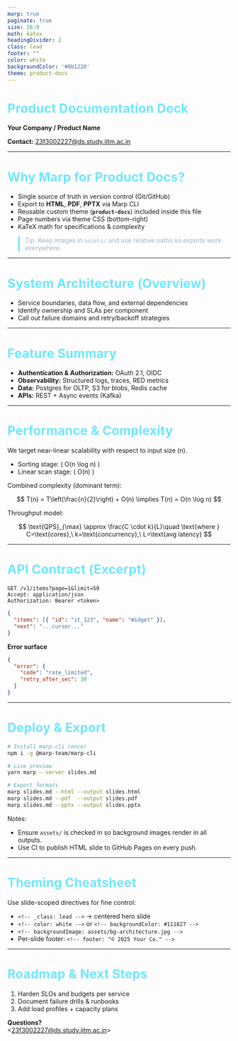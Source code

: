 ```yaml
---
marp: true
paginate: true
size: 16:9
math: katex
headingDivider: 2
class: lead
footer: ""
color: white
backgroundColor: '#0b1220'
theme: product-docs
---
```


<style>
/* @theme product-docs */
@import "default";

:root {
  --bg: #0b1220;
  --bg2: #0f172a;
  --fg: #e6edf3;
  --accent: #6ee7ff;
  --muted: #9fb3c8;
}

section {
  font-family: Inter, system-ui, -apple-system, "Segoe UI", Roboto, "Helvetica Neue", Arial,
    "Noto Sans", "Liberation Sans", sans-serif;
  color: var(--fg);
  background: linear-gradient(180deg, var(--bg) 0%, var(--bg2) 100%);
}

h1, h2, h3 {
  color: var(--accent);
  letter-spacing: .3px;
}

/* Page numbers shown bottom-right */
section::after {
  content: attr(data-marpit-pagination) " / " attr(data-marpit-pagination-total);
  position: absolute;
  right: 24px;
  bottom: 18px;
  font-size: 0.8rem;
  color: var(--muted);
}

/* Helpful layout helpers */
section.lead {
  display: grid;
  place-items: center;
  text-align: center;
}

section.tight * {
  line-height: 1.2;
}

blockquote {
  border-left: 4px solid var(--accent);
  padding-left: 12px;
  color: var(--muted);
}

code, pre code {
  background: rgba(255,255,255,0.06);
  border-radius: 10px;
}
</style>

<!-- _class: lead -->

# Product Documentation Deck

**Your Company / Product Name**

**Contact:** 23f3002227@ds.study.iitm.ac.in

---

# Why Marp for Product Docs?

- Single source of truth in version control (Git/GitHub)
- Export to **HTML**, **PDF**, **PPTX** via Marp CLI
- Reusable custom theme (**`product-docs`**) included inside this file
- Page numbers via theme CSS (bottom-right)
- KaTeX math for specifications & complexity

> Tip: Keep images in `assets/` and use relative paths so exports work everywhere.

---

<!-- _backgroundImage: assets/bg-architecture.jpg -->
<!-- _backgroundSize: cover -->
<!-- _backgroundPosition: center -->




# System Architecture (Overview)

- Service boundaries, data flow, and external dependencies
- Identify ownership and SLAs per component
- Call out failure domains and retry/backoff strategies

---

# Feature Summary

- **Authentication & Authorization:** OAuth 2.1, OIDC
- **Observability:** Structured logs, traces, RED metrics
- **Data:** Postgres for OLTP, S3 for blobs, Redis cache
- **APIs:** REST + Async events (Kafka)

---

# Performance & Complexity

We target near-linear scalability with respect to input size \(n\).

- Sorting stage: \( O(n \log n) \)
- Linear scan stage: \( O(n) \)

Combined complexity (dominant term):

$$
T(n) = T\left(\frac{n}{2}\right) + O(n) \implies T(n) = O(n \log n)
$$

Throughput model:

$$
\text{QPS}_{\max} \approx \frac{C \cdot k}{L}\quad \text{where } C=\text{cores},\ k=\text{concurrency},\ L=\text{avg latency}
$$

---

# API Contract (Excerpt)

```http
GET /v1/items?page=1&limit=50
Accept: application/json
Authorization: Bearer <token>
```

```json
{
  "items": [{ "id": "it_123", "name": "Widget" }],
  "next": "...cursor..."
}
```

**Error surface**

```json
{
  "error": {
    "code": "rate_limited",
    "retry_after_sec": 30
  }
}
```

---

# Deploy & Export

```bash
# Install marp-cli (once)
npm i -g @marp-team/marp-cli

# Live preview
yarn marp --server slides.md

# Export formats
marp slides.md --html --output slides.html
marp slides.md --pdf  --output slides.pdf
marp slides.md --pptx --output slides.pptx
```

Notes:
- Ensure `assets/` is checked in so background images render in all outputs.
- Use CI to publish HTML slide to GitHub Pages on every push.

---

# Theming Cheatsheet

Use slide-scoped directives for fine control:

<!-- _class: tight -->

- `<!-- _class: lead -->` → centered hero slide
- `<!-- color: white -->` or `<!-- backgroundColor: #111827 -->`
- `<!-- backgroundImage: assets/bg-architecture.jpg -->`
- Per-slide footer: `<!-- footer: "© 2025 Your Co." -->`

---

# Roadmap & Next Steps

1. Harden SLOs and budgets per service
2. Document failure drills & runbooks
3. Add load profiles + capacity plans

**Questions?**  
\<23f3002227@ds.study.iitm.ac.in\>

